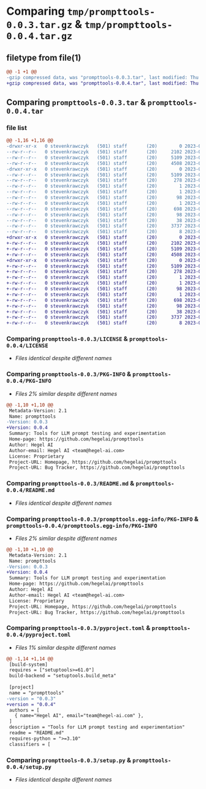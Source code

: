 # Comparing `tmp/prompttools-0.0.3.tar.gz` & `tmp/prompttools-0.0.4.tar.gz`

## filetype from file(1)

```diff
@@ -1 +1 @@
-gzip compressed data, was "prompttools-0.0.3.tar", last modified: Thu Jul  6 16:23:59 2023, max compression
+gzip compressed data, was "prompttools-0.0.4.tar", last modified: Thu Jul  6 17:06:43 2023, max compression
```

## Comparing `prompttools-0.0.3.tar` & `prompttools-0.0.4.tar`

### file list

```diff
@@ -1,16 +1,16 @@
-drwxr-xr-x   0 stevenkrawczyk   (501) staff       (20)        0 2023-07-06 16:23:59.342974 prompttools-0.0.3/
--rw-r--r--   0 stevenkrawczyk   (501) staff       (20)     2102 2023-07-05 23:51:56.000000 prompttools-0.0.3/LICENSE
--rw-r--r--   0 stevenkrawczyk   (501) staff       (20)     5109 2023-07-06 16:23:59.342617 prompttools-0.0.3/PKG-INFO
--rw-r--r--   0 stevenkrawczyk   (501) staff       (20)     4508 2023-07-05 23:52:26.000000 prompttools-0.0.3/README.md
-drwxr-xr-x   0 stevenkrawczyk   (501) staff       (20)        0 2023-07-06 16:23:59.342283 prompttools-0.0.3/prompttools.egg-info/
--rw-r--r--   0 stevenkrawczyk   (501) staff       (20)     5109 2023-07-06 16:23:59.000000 prompttools-0.0.3/prompttools.egg-info/PKG-INFO
--rw-r--r--   0 stevenkrawczyk   (501) staff       (20)      278 2023-07-06 16:23:59.000000 prompttools-0.0.3/prompttools.egg-info/SOURCES.txt
--rw-r--r--   0 stevenkrawczyk   (501) staff       (20)        1 2023-07-06 16:23:59.000000 prompttools-0.0.3/prompttools.egg-info/dependency_links.txt
--rw-r--r--   0 stevenkrawczyk   (501) staff       (20)        1 2023-07-04 19:41:18.000000 prompttools-0.0.3/prompttools.egg-info/not-zip-safe
--rw-r--r--   0 stevenkrawczyk   (501) staff       (20)       98 2023-07-06 16:23:59.000000 prompttools-0.0.3/prompttools.egg-info/requires.txt
--rw-r--r--   0 stevenkrawczyk   (501) staff       (20)        1 2023-07-06 16:23:59.000000 prompttools-0.0.3/prompttools.egg-info/top_level.txt
--rw-r--r--   0 stevenkrawczyk   (501) staff       (20)      698 2023-07-06 16:23:09.000000 prompttools-0.0.3/pyproject.toml
--rw-r--r--   0 stevenkrawczyk   (501) staff       (20)       98 2023-07-05 21:42:59.000000 prompttools-0.0.3/requirements.txt
--rw-r--r--   0 stevenkrawczyk   (501) staff       (20)       38 2023-07-06 16:23:59.343088 prompttools-0.0.3/setup.cfg
--rw-r--r--   0 stevenkrawczyk   (501) staff       (20)     3737 2023-07-06 16:23:35.000000 prompttools-0.0.3/setup.py
--rw-r--r--   0 stevenkrawczyk   (501) staff       (20)        8 2023-07-06 16:23:14.000000 prompttools-0.0.3/version.txt
+drwxr-xr-x   0 stevenkrawczyk   (501) staff       (20)        0 2023-07-06 17:06:43.259367 prompttools-0.0.4/
+-rw-r--r--   0 stevenkrawczyk   (501) staff       (20)     2102 2023-07-05 23:51:56.000000 prompttools-0.0.4/LICENSE
+-rw-r--r--   0 stevenkrawczyk   (501) staff       (20)     5109 2023-07-06 17:06:43.259026 prompttools-0.0.4/PKG-INFO
+-rw-r--r--   0 stevenkrawczyk   (501) staff       (20)     4508 2023-07-05 23:52:26.000000 prompttools-0.0.4/README.md
+drwxr-xr-x   0 stevenkrawczyk   (501) staff       (20)        0 2023-07-06 17:06:43.258366 prompttools-0.0.4/prompttools.egg-info/
+-rw-r--r--   0 stevenkrawczyk   (501) staff       (20)     5109 2023-07-06 17:06:43.000000 prompttools-0.0.4/prompttools.egg-info/PKG-INFO
+-rw-r--r--   0 stevenkrawczyk   (501) staff       (20)      278 2023-07-06 17:06:43.000000 prompttools-0.0.4/prompttools.egg-info/SOURCES.txt
+-rw-r--r--   0 stevenkrawczyk   (501) staff       (20)        1 2023-07-06 17:06:43.000000 prompttools-0.0.4/prompttools.egg-info/dependency_links.txt
+-rw-r--r--   0 stevenkrawczyk   (501) staff       (20)        1 2023-07-04 19:41:18.000000 prompttools-0.0.4/prompttools.egg-info/not-zip-safe
+-rw-r--r--   0 stevenkrawczyk   (501) staff       (20)       98 2023-07-06 17:06:43.000000 prompttools-0.0.4/prompttools.egg-info/requires.txt
+-rw-r--r--   0 stevenkrawczyk   (501) staff       (20)        1 2023-07-06 17:06:43.000000 prompttools-0.0.4/prompttools.egg-info/top_level.txt
+-rw-r--r--   0 stevenkrawczyk   (501) staff       (20)      698 2023-07-06 17:06:05.000000 prompttools-0.0.4/pyproject.toml
+-rw-r--r--   0 stevenkrawczyk   (501) staff       (20)       98 2023-07-05 21:42:59.000000 prompttools-0.0.4/requirements.txt
+-rw-r--r--   0 stevenkrawczyk   (501) staff       (20)       38 2023-07-06 17:06:43.259477 prompttools-0.0.4/setup.cfg
+-rw-r--r--   0 stevenkrawczyk   (501) staff       (20)     3737 2023-07-06 17:06:33.000000 prompttools-0.0.4/setup.py
+-rw-r--r--   0 stevenkrawczyk   (501) staff       (20)        8 2023-07-06 17:05:54.000000 prompttools-0.0.4/version.txt
```

### Comparing `prompttools-0.0.3/LICENSE` & `prompttools-0.0.4/LICENSE`

 * *Files identical despite different names*

### Comparing `prompttools-0.0.3/PKG-INFO` & `prompttools-0.0.4/PKG-INFO`

 * *Files 2% similar despite different names*

```diff
@@ -1,10 +1,10 @@
 Metadata-Version: 2.1
 Name: prompttools
-Version: 0.0.3
+Version: 0.0.4
 Summary: Tools for LLM prompt testing and experimentation
 Home-page: https://github.com/hegelai/prompttools
 Author: Hegel AI
 Author-email: Hegel AI <team@hegel-ai.com>
 License: Proprietary
 Project-URL: Homepage, https://github.com/hegelai/prompttools
 Project-URL: Bug Tracker, https://github.com/hegelai/prompttools
```

### Comparing `prompttools-0.0.3/README.md` & `prompttools-0.0.4/README.md`

 * *Files identical despite different names*

### Comparing `prompttools-0.0.3/prompttools.egg-info/PKG-INFO` & `prompttools-0.0.4/prompttools.egg-info/PKG-INFO`

 * *Files 2% similar despite different names*

```diff
@@ -1,10 +1,10 @@
 Metadata-Version: 2.1
 Name: prompttools
-Version: 0.0.3
+Version: 0.0.4
 Summary: Tools for LLM prompt testing and experimentation
 Home-page: https://github.com/hegelai/prompttools
 Author: Hegel AI
 Author-email: Hegel AI <team@hegel-ai.com>
 License: Proprietary
 Project-URL: Homepage, https://github.com/hegelai/prompttools
 Project-URL: Bug Tracker, https://github.com/hegelai/prompttools
```

### Comparing `prompttools-0.0.3/pyproject.toml` & `prompttools-0.0.4/pyproject.toml`

 * *Files 1% similar despite different names*

```diff
@@ -1,14 +1,14 @@
 [build-system]
 requires = ["setuptools>=61.0"]
 build-backend = "setuptools.build_meta"
 
 [project]
 name = "prompttools"
-version = "0.0.3"
+version = "0.0.4"
 authors = [
   { name="Hegel AI", email="team@hegel-ai.com" },
 ]
 description = "Tools for LLM prompt testing and experimentation"
 readme = "README.md"
 requires-python = ">=3.10"
 classifiers = [
```

### Comparing `prompttools-0.0.3/setup.py` & `prompttools-0.0.4/setup.py`

 * *Files identical despite different names*

